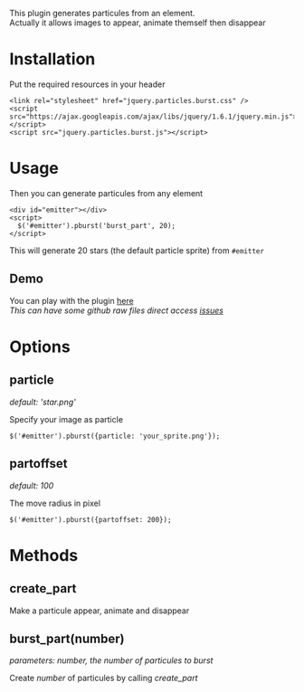 This plugin generates particules from an element.  
Actually it allows images to appear, animate themself then disappear

Installation
============

Put the required resources in your header

    <link rel="stylesheet" href="jquery.particles.burst.css" />
    <script src="https://ajax.googleapis.com/ajax/libs/jquery/1.6.1/jquery.min.js"></script>
    <script src="jquery.particles.burst.js"></script>

Usage
=====

Then you can generate particules from any element

    <div id="emitter"></div>
    <script>
      $('#emitter').pburst('burst_part', 20);
    </script>

This will generate 20 stars (the default particle sprite) from `#emitter`

Demo
----

You can play with the plugin [here](http://jsfiddle.net/Glide/KzQ9c/)  
_This can have some github raw files direct access [issues](https://github.com/jsfiddle/jsfiddle-docs-alpha/issues/95)_

Options
=======

particle
--------

_default: 'star.png'_

Specify your image as particle

    $('#emitter').pburst({particle: 'your_sprite.png'});

partoffset
----------

_default: 100_

The move radius in pixel

    $('#emitter').pburst({partoffset: 200});

Methods
=======

create_part
-----------

Make a particule appear, animate and disappear

burst_part(number)
------------------

_parameters: number, the number of particules to burst_

Create _number_ of particules by calling _create_part_

